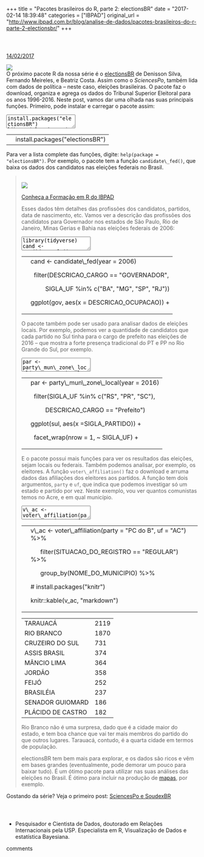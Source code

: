 +++
title = "Pacotes brasileiros do R, parte 2: electionsBR"
date = "2017-02-14 18:39:48"
categories = ["IBPAD"]
original_url = "http://www.ibpad.com.br/blog/analise-de-dados/pacotes-brasileiros-do-r-parte-2-electionsbr/"
+++

<header class="kopa-page-header-1">
</header>
<p id="main-content">
<section class="post-content">
<article class="entry-item">
<a href="http://www.ibpad.com.br/blog/analise-de-dados/pacotes-brasileiros-do-r-parte-2-electionsbr/" class="single-post-date">
14/02/2017 </a>
<p>
<img class="alignleft" src="https://i0.wp.com/i.imgur.com/8oS3gxW.png?resize=144%2C108"><br>
O próximo pacote R da nossa série é o
<a href="https://github.com/silvadenisson/electionsBR">electionsBR</a>
de Denisson Silva, Fernando Meireles, e Beatriz Costa. Assim como
o <em>SciencesPo</em>, também lida com dados de política – neste caso,
eleições brasileiras. O pacote faz o download, organiza e agrega os
dados do Tribunal Superior Eleitoral para os anos 1996-2016. Neste post,
vamos dar uma olhada nas suas principais funções. Primeiro, pode
instalar e carregar o pacote assim:
</p>
<textarea class="crayon-plain print-no">
install.packages("electionsBR") library(electionsBR)
</textarea>

<table class="crayon-table">
<tr class="crayon-row">
<td class="crayon-nums ">
</td>
<td class="crayon-code">
<span class="crayon-v">install</span><span
class="crayon-sy">.</span><span class="crayon-e">packages</span><span
class="crayon-sy">(</span><span
class="crayon-s">"electionsBR"</span><span class="crayon-sy">)</span>

</td>
</tr>
</table>

<p>
Para ver a lista complete das funções, digite: <code>help(package =
"electionsBR")</code>. Por exemplo, o pacote tem a função
<code>candidate\_fed()</code>, que baixa os dados dos candidatos nas
eleições federais no Brasil.
</p>
<blockquote>
<p>
<a href="http://www.ibpad.com.br/blog/formacao-em-r/"><br>
</a><a href="http://www.ibpad.com.br/blog/formacao-em-r/"><img class="aligncenter wp-image-4138 size-medium" src="https://i2.wp.com/www.ibpad.com.br/wp-content/uploads/2017/02/Vitrine-R.png?resize=260%2C241%20260w,%20https://i2.wp.com/www.ibpad.com.br/wp-content/uploads/2017/02/Vitrine-R.png?resize=768%2C711%20768w,%20https://i2.wp.com/www.ibpad.com.br/wp-content/uploads/2017/02/Vitrine-R.png?resize=1024%2C948%201024w,%20https://i2.wp.com/www.ibpad.com.br/wp-content/uploads/2017/02/Vitrine-R.png?resize=100%2C93%20100w,%20https://i2.wp.com/www.ibpad.com.br/wp-content/uploads/2017/02/Vitrine-R.png?w=1225%201225w" srcset="https://i2.wp.com/www.ibpad.com.br/wp-content/uploads/2017/02/Vitrine-R.png?resize=260%2C241 260w, https://i2.wp.com/www.ibpad.com.br/wp-content/uploads/2017/02/Vitrine-R.png?resize=768%2C711 768w, https://i2.wp.com/www.ibpad.com.br/wp-content/uploads/2017/02/Vitrine-R.png?resize=1024%2C948 1024w, https://i2.wp.com/www.ibpad.com.br/wp-content/uploads/2017/02/Vitrine-R.png?resize=100%2C93 100w, https://i2.wp.com/www.ibpad.com.br/wp-content/uploads/2017/02/Vitrine-R.png?w=1225 1225w"></a>
</p>
<p>
<a href="http://www.ibpad.com.br/blog/formacao-em-r/">Conheça a Formação
em R do IBPAD</a>
</p>
<p>
Esses dados têm detalhes das profissões dos candidatos, partidos, data
de nascimento, etc. Vamos ver a descrição das profissões dos candidatos
para Governador nos estados de São Paulo, Rio de Janeiro, Minas Gerias e
Bahia nas eleições federais de 2006:
</p>
<textarea class="crayon-plain print-no">
library(tidyverse) cand &lt;- candidate\_fed(year = 2006) gov &lt;- cand
%&gt;% filter(DESCRICAO\_CARGO == "GOVERNADOR", SIGLA\_UF %in% c("BA",
"MG", "SP", "RJ")) ggplot(gov, aes(x = DESCRICAO\_OCUPACAO)) +
geom\_bar() + coord\_flip() + theme\_classic() + labs(y = "", x = "")
</textarea>

<table class="crayon-table">
<tr class="crayon-row">
<td class="crayon-nums ">

</td>
<td class="crayon-code">
<span class="crayon-v">cand</span><span class="crayon-h"> </span><span
class="crayon-o">&lt;</span><span class="crayon-o">-</span><span
class="crayon-h"> </span><span
class="crayon-e">candidate\_fed</span><span
class="crayon-sy">(</span><span class="crayon-v">year</span><span
class="crayon-h"> </span><span class="crayon-o">=</span><span
class="crayon-h"> </span><span class="crayon-cn">2006</span><span
class="crayon-sy">)</span>

<span class="crayon-h">  </span><span
class="crayon-e">filter</span><span class="crayon-sy">(</span><span
class="crayon-v">DESCRICAO\_CARGO</span><span class="crayon-h">
</span><span class="crayon-o">==</span><span class="crayon-h">
</span><span class="crayon-s">"GOVERNADOR"</span><span
class="crayon-sy">,</span>

<span class="crayon-h">         </span><span
class="crayon-v">SIGLA\_UF</span><span class="crayon-h"> </span><span
class="crayon-o">%</span><span class="crayon-st">in</span><span
class="crayon-o">%</span><span class="crayon-h"> </span><span
class="crayon-e">c</span><span class="crayon-sy">(</span><span
class="crayon-s">"BA"</span><span class="crayon-sy">,</span><span
class="crayon-h"> </span><span class="crayon-s">"MG"</span><span
class="crayon-sy">,</span><span class="crayon-h"> </span><span
class="crayon-s">"SP"</span><span class="crayon-sy">,</span><span
class="crayon-h"> </span><span class="crayon-s">"RJ"</span><span
class="crayon-sy">)</span><span class="crayon-sy">)</span>

<span class="crayon-e">ggplot</span><span
class="crayon-sy">(</span><span class="crayon-v">gov</span><span
class="crayon-sy">,</span><span class="crayon-h"> </span><span
class="crayon-e">aes</span><span class="crayon-sy">(</span><span
class="crayon-v">x</span><span class="crayon-h"> </span><span
class="crayon-o">=</span><span class="crayon-h"> </span><span
class="crayon-v">DESCRICAO\_OCUPACAO</span><span
class="crayon-sy">)</span><span class="crayon-sy">)</span><span
class="crayon-h"> </span><span class="crayon-o">+</span>

</td>
</tr>
</table>

<p>
<img src="https://i1.wp.com/www.ibpad.com.br/wp-content/uploads/2017/02/electionsBR_2.png?w=900" alt=""><br>
O pacote também pode ser usado para analisar dados de eleições locais.
Por exemplo, podemos ver a quantidade de candidatos que cada partido no
Sul tinha para o cargo de prefeito nas eleições de 2016 – que mostra a
forte presença tradicional do PT e PP no Rio Grande do Sul, por exemplo.
</p>
<textarea class="crayon-plain print-no">
par &lt;- party\_mun\_zone\_local(year = 2016) sul &lt;- par %&gt;%
filter(SIGLA\_UF %in% c("RS", "PR", "SC"), DESCRICAO\_CARGO ==
"Prefeito") ggplot(sul, aes(x =SIGLA\_PARTIDO)) + geom\_bar() +
coord\_flip() + facet\_wrap(nrow = 1, ~ SIGLA\_UF) + labs(x = "", y =
"")
</textarea>

<table class="crayon-table">
<tr class="crayon-row">
<td class="crayon-nums ">
</td>
<td class="crayon-code">
<span class="crayon-v">par</span><span class="crayon-h"> </span><span
class="crayon-o">&lt;</span><span class="crayon-o">-</span><span
class="crayon-h"> </span><span
class="crayon-e">party\_mun\_zone\_local</span><span
class="crayon-sy">(</span><span class="crayon-v">year</span><span
class="crayon-h"> </span><span class="crayon-o">=</span><span
class="crayon-h"> </span><span class="crayon-cn">2016</span><span
class="crayon-sy">)</span>

<span class="crayon-h">  </span><span
class="crayon-e">filter</span><span class="crayon-sy">(</span><span
class="crayon-v">SIGLA\_UF</span><span class="crayon-h"> </span><span
class="crayon-o">%</span><span class="crayon-st">in</span><span
class="crayon-o">%</span><span class="crayon-h"> </span><span
class="crayon-e">c</span><span class="crayon-sy">(</span><span
class="crayon-s">"RS"</span><span class="crayon-sy">,</span><span
class="crayon-h"> </span><span class="crayon-s">"PR"</span><span
class="crayon-sy">,</span><span class="crayon-h"> </span><span
class="crayon-s">"SC"</span><span class="crayon-sy">)</span><span
class="crayon-sy">,</span>

<span class="crayon-h">         </span><span
class="crayon-v">DESCRICAO\_CARGO</span><span class="crayon-h">
</span><span class="crayon-o">==</span><span class="crayon-h">
</span><span class="crayon-s">"Prefeito"</span><span
class="crayon-sy">)</span>

<span class="crayon-e">ggplot</span><span
class="crayon-sy">(</span><span class="crayon-v">sul</span><span
class="crayon-sy">,</span><span class="crayon-h"> </span><span
class="crayon-e">aes</span><span class="crayon-sy">(</span><span
class="crayon-v">x</span><span class="crayon-h"> </span><span
class="crayon-o">=</span><span
class="crayon-v">SIGLA\_PARTIDO</span><span
class="crayon-sy">)</span><span class="crayon-sy">)</span><span
class="crayon-h"> </span><span class="crayon-o">+</span>

<span class="crayon-h">  </span><span
class="crayon-e">facet\_wrap</span><span class="crayon-sy">(</span><span
class="crayon-v">nrow</span><span class="crayon-h"> </span><span
class="crayon-o">=</span><span class="crayon-h"> </span><span
class="crayon-cn">1</span><span class="crayon-sy">,</span><span
class="crayon-h"> </span><span class="crayon-o">~</span><span
class="crayon-h"> </span><span class="crayon-v">SIGLA\_UF</span><span
class="crayon-sy">)</span><span class="crayon-h"> </span><span
class="crayon-o">+</span>

</td>
</tr>
</table>

<p>
<img src="https://i0.wp.com/www.ibpad.com.br/wp-content/uploads/2017/02/parties_electionsBR.png?w=900" alt=""><br>
E o pacote possui mais funções para ver os resultados das eleições,
sejam locais ou federais. Também podemos analisar, por exemplo, os
eleitores. A função <code>voter\_affiliation()</code> faz o download e
arruma dados das afiliações dos eleitores aos partidos. A função tem
dois argumentos, <code>party</code> e <code>uf</code>, que indica
que podemos investigar só um estado e partido por vez. Neste exemplo,
vou ver quantos comunistas temos no Acre, e em qual município.
</p>
<textarea class="crayon-plain print-no">
v\_ac &lt;- voter\_affiliation(party = "PC do B", uf = "AC") %&gt;%
filter(SITUACAO\_DO\_REGISTRO == "REGULAR") %&gt;%
group\_by(NOME\_DO\_MUNICIPIO) %&gt;% summarise(N = n()) %&gt;%
arrange(desc(N)) %&gt;% top\_n(n = 10) \# install.packages("knitr")
knitr::kable(v\_ac, "markdown")
</textarea>

<table class="crayon-table">
<tr class="crayon-row">
<td class="crayon-nums ">
</td>
<td class="crayon-code">
<span class="crayon-v">v\_ac</span><span class="crayon-h"> </span><span
class="crayon-o">&lt;</span><span class="crayon-o">-</span><span
class="crayon-h"> </span><span
class="crayon-e">voter\_affiliation</span><span
class="crayon-sy">(</span><span class="crayon-v">party</span><span
class="crayon-h"> </span><span class="crayon-o">=</span><span
class="crayon-h"> </span><span class="crayon-s">"PC do B"</span><span
class="crayon-sy">,</span><span class="crayon-h"> </span><span
class="crayon-v">uf</span><span class="crayon-h"> </span><span
class="crayon-o">=</span><span class="crayon-h"> </span><span
class="crayon-s">"AC"</span><span class="crayon-sy">)</span><span
class="crayon-h"> </span><span class="crayon-o">%</span><span
class="crayon-o">&gt;</span><span class="crayon-o">%</span><span
class="crayon-h"> </span>

<span class="crayon-h">      </span><span
class="crayon-e">filter</span><span class="crayon-sy">(</span><span
class="crayon-v">SITUACAO\_DO\_REGISTRO</span><span class="crayon-h">
</span><span class="crayon-o">==</span><span class="crayon-h">
</span><span class="crayon-s">"REGULAR"</span><span
class="crayon-sy">)</span><span class="crayon-h"> </span><span
class="crayon-o">%</span><span class="crayon-o">&gt;</span><span
class="crayon-o">%</span><span class="crayon-h"> </span>

<span class="crayon-h">      </span><span
class="crayon-e">group\_by</span><span class="crayon-sy">(</span><span
class="crayon-v">NOME\_DO\_MUNICIPIO</span><span
class="crayon-sy">)</span><span class="crayon-h"> </span><span
class="crayon-o">%</span><span class="crayon-o">&gt;</span><span
class="crayon-o">%</span><span class="crayon-h"> </span>

<span class="crayon-p">\# install.packages("knitr")</span>

<span class="crayon-v">knitr</span><span class="crayon-o">::</span><span
class="crayon-e">kable</span><span class="crayon-sy">(</span><span
class="crayon-v">v\_ac</span><span class="crayon-sy">,</span><span
class="crayon-h"> </span><span class="crayon-s">"markdown"</span><span
class="crayon-sy">)</span>

</td>
</tr>
</table>

<table>
<thead>
</thead>
<tbody>
<tr class="odd">
<td>
TARAUACÁ
</td>
<td>
2119
</td>
</tr>
<tr class="even">
<td>
RIO BRANCO
</td>
<td>
1870
</td>
</tr>
<tr class="odd">
<td>
CRUZEIRO DO SUL
</td>
<td>
731
</td>
</tr>
<tr class="even">
<td>
ASSIS BRASIL
</td>
<td>
374
</td>
</tr>
<tr class="odd">
<td>
MÂNCIO LIMA
</td>
<td>
364
</td>
</tr>
<tr class="even">
<td>
JORDÃO
</td>
<td>
358
</td>
</tr>
<tr class="odd">
<td>
FEIJÓ
</td>
<td>
252
</td>
</tr>
<tr class="even">
<td>
BRASILÉIA
</td>
<td>
237
</td>
</tr>
<tr class="odd">
<td>
SENADOR GUIOMARD
</td>
<td>
186
</td>
</tr>
<tr class="even">
<td>
PLÁCIDO DE CASTRO
</td>
<td>
182
</td>
</tr>
</tbody>
</table>
<p>
Rio Branco não é uma surpresa, dado que é a cidade maior do estado, e
tem boa chance que vai ter mais membros do partido do que outros
lugares. Tarauacá, contudo, é a quarta cidade em termos de população.
</p>
<p>
electionsBR tem bem mais para explorar, e os dados são ricos e vêm em
bases grandes (eventualmente, pode demorar um pouco para baixar tudo). É
um ótimo pacote para utilizar nas suas análises das eleições no Brasil.
É ótimo para incluir na produção de
<a href="http://robertmyles.github.io/ElectionsBR.html">mapas</a>, por
exemplo.
</p>
</blockquote>
<p>
Gostando da série? Veja o primeiro post:
<a href="http://www.ibpad.com.br/blog/analise-de-dados/pacotes-brasileiros-do-r-parte-1-sciencespo-e-soundexbr-do-daniel-marcelino/">SciencesPo
e SoudexBR</a>
</p>

</article>
<ul>
<li>
<header class="clearfix">
</header>
<p>
Pesquisador e Cientista de Dados, doutorado em Relações Internacionais
pela USP. Especialista em R, Visualização de Dados e estatística
Bayesiana.
</p>

</li>
</ul>

<p>
<fb:comments-count href="http://www.ibpad.com.br/blog/analise-de-dados/pacotes-brasileiros-do-r-parte-2-electionsbr/"></fb:comments-count>
comments
</p>

</section>
</p>
<a href="http://www.ibpad.com.br/blog/analise-de-dados/pacotes-brasileiros-do-r-parte-2-electionsbr/#" class="scroll-up"><span
class="ti-arrow-up"></span></a>

